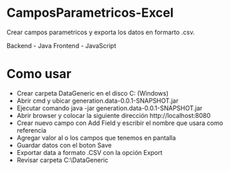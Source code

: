 # CamposParametricos-Excel

Crear campos parametricos y exporta los datos en formarto .csv.

Backend - Java
Frontend - JavaScript

# Como usar
- Crear carpeta DataGeneric en el disco C: (Windows)
- Abrir cmd y ubicar generation.data-0.0.1-SNAPSHOT.jar
- Ejecutar comando java -jar generation.data-0.0.1-SNAPSHOT.jar
- Abrir browser y colocar la siguiente dirección http://localhost:8080
- Crear nuevo campo con Add Field y escribir el nombre que usara como referencia
- Agregar valor al o los campos que tenemos en pantalla
- Guardar datos con el boton Save
- Exportar data a formato .CSV con la opción Export
- Revisar carpeta C:\DataGeneric
